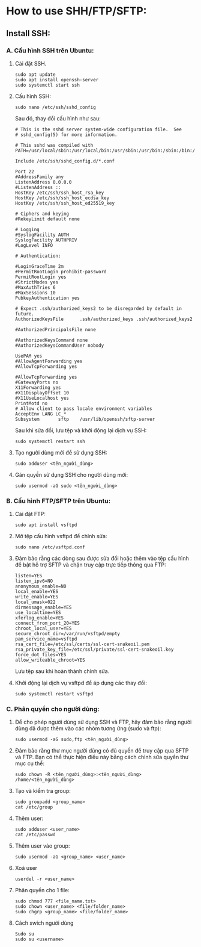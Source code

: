 # How to use SHH/FTP/SFTP:
## Install SSH:
### **A. Cấu hình SSH trên Ubuntu:**
1. Cài đặt SSH.
   ```
   sudo apt update
   sudo apt install openssh-server
   sudo systemctl start ssh
   ```

2. Cấu hình SSH:
   ```
   sudo nano /etc/ssh/sshd_config
   ```
   Sau đó, thay đổi cấu hình như sau:
   ```
   # This is the sshd server system-wide configuration file.  See
   # sshd_config(5) for more information.

   # This sshd was compiled with       PATH=/usr/local/sbin:/usr/local/bin:/usr/sbin:/usr/bin:/sbin:/bin:/usr/games

   Include /etc/ssh/sshd_config.d/*.conf

   Port 22
   #AddressFamily any
   ListenAddress 0.0.0.0
   #ListenAddress ::
   HostKey /etc/ssh/ssh_host_rsa_key
   HostKey /etc/ssh/ssh_host_ecdsa_key
   HostKey /etc/ssh/ssh_host_ed25519_key

   # Ciphers and keying
   #RekeyLimit default none

   # Logging
   #SyslogFacility AUTH
   SyslogFacility AUTHPRIV
   #LogLevel INFO

   # Authentication:

   #LoginGraceTime 2m
   #PermitRootLogin prohibit-password
   PermitRootLogin yes
   #StrictModes yes
   #MaxAuthTries 6
   #MaxSessions 10
   PubkeyAuthentication yes

   # Expect .ssh/authorized_keys2 to be disregarded by default in future.
   AuthorizedKeysFile      .ssh/authorized_keys .ssh/authorized_keys2

   #AuthorizedPrincipalsFile none

   #AuthorizedKeysCommand none
   #AuthorizedKeysCommandUser nobody

   UsePAM yes
   #AllowAgentForwarding yes
   #AllowTcpForwarding yes
   
   #AllowTcpForwarding yes
   #GatewayPorts no
   X11Forwarding yes
   #X11DisplayOffset 10
   #X11UseLocalhost yes
   PrintMotd no
   # Allow client to pass locale environment variables
   AcceptEnv LANG LC_*
   Subsystem       sftp    /usr/lib/openssh/sftp-server
   ```
   Sau khi sửa đổi, lưu tệp và khởi động lại dịch vụ SSH:
   ```
   sudo systemctl restart ssh
   ```

4. Tạo người dùng mới để sử dụng SSH:
   ```
   sudo adduser <tên_người_dùng>
   ```

5. Gán quyền sử dụng SSH cho người dùng mới:
   ```
   sudo usermod -aG sudo <tên_người_dùng>
   ```

### **B. Cấu hình FTP/SFTP trên Ubuntu:**
1. Cài đặt FTP:
   ```
   sudo apt install vsftpd
   ```

2. Mở tệp cấu hình vsftpd để chỉnh sửa:
   ```
   sudo nano /etc/vsftpd.conf
   ```

3. Đảm bảo rằng các dòng sau được sửa đổi hoặc thêm vào tệp cấu hình để bật hỗ trợ SFTP và chặn truy cập trực tiếp thông qua FTP:
   ```
   listen=YES
   listen_ipv6=NO
   anonymous_enable=NO
   local_enable=YES
   write_enable=YES
   local_umask=022
   dirmessage_enable=YES
   use_localtime=YES
   xferlog_enable=YES
   connect_from_port_20=YES
   chroot_local_user=YES
   secure_chroot_dir=/var/run/vsftpd/empty
   pam_service_name=vsftpd
   rsa_cert_file=/etc/ssl/certs/ssl-cert-snakeoil.pem
   rsa_private_key_file=/etc/ssl/private/ssl-cert-snakeoil.key
   force_dot_files=YES
   allow_writeable_chroot=YES
   ```
   Lưu tệp sau khi hoàn thành chỉnh sửa.

4. Khởi động lại dịch vụ vsftpd để áp dụng các thay đổi:
   ```
   sudo systemctl restart vsftpd
   ```

### **C. Phân quyền cho người dùng:**
1. Để cho phép người dùng sử dụng SSH và FTP, hãy đảm bảo rằng người dùng đã được thêm vào các nhóm tương ứng (sudo và ftp):
   ```
   sudo usermod -aG sudo,ftp <tên_người_dùng>
   ```

2. Đảm bảo rằng thư mục người dùng có đủ quyền để truy cập qua SFTP và FTP. Bạn có thể thực hiện điều này bằng cách chỉnh sửa quyền thư mục cụ thể:
   ```
   sudo chown -R <tên_người_dùng>:<tên_người_dùng> /home/<tên_người_dùng>
   ```
3. Tạo và kiểm tra group: 
   ```
   sudo groupadd <group_name>
   cat /etc/group
   ```
4. Thêm user:
   ``` 
   sudo adduser <user_name>
   cat /etc/passwd
   ```
5. Thêm user vào group:
   ```
   sudo usermod -aG <group_name> <user_name>
   ```
6. Xoá user
   ```
   userdel -r <user_name>
   ```
7. Phân quyền cho 1 file:
   ```
   sudo chmod 777 <file_name.txt>
   sudo chown <user_name> <file/folder_name>
   sudo chgrp <group_name> <file/folder_name>
   ```
8. Cách swich người dùng
   ```
   Sudo su
   sudo su <username>
   ```


   
